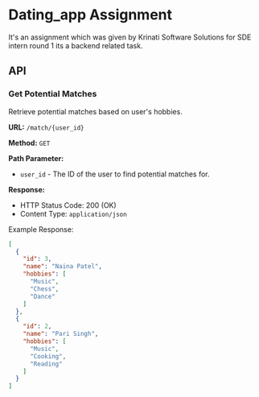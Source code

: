 # Dating_app Assignment
It's an assignment which was given by Krinati Software Solutions for SDE intern round 1 its a backend related task.
## API

### Get Potential Matches

Retrieve potential matches based on user's hobbies.

**URL:** `/match/{user_id}`

**Method:** `GET`

**Path Parameter:**

- `user_id` - The ID of the user to find potential matches for.

**Response:**

- HTTP Status Code: 200 (OK)
- Content Type: `application/json`

Example Response:

```json
[
  {
    "id": 3,
    "name": "Naina Patel",
    "hobbies": [
      "Music",
      "Chess",
      "Dance"
    ]
  },
  {
    "id": 2,
    "name": "Pari Singh",
    "hobbies": [
      "Music",
      "Cooking",
      "Reading"
    ]
  }
]
